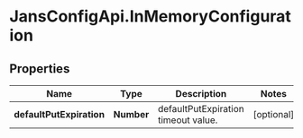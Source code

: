 # JansConfigApi.InMemoryConfiguration

## Properties

Name | Type | Description | Notes
------------ | ------------- | ------------- | -------------
**defaultPutExpiration** | **Number** | defaultPutExpiration timeout value. | [optional] 


